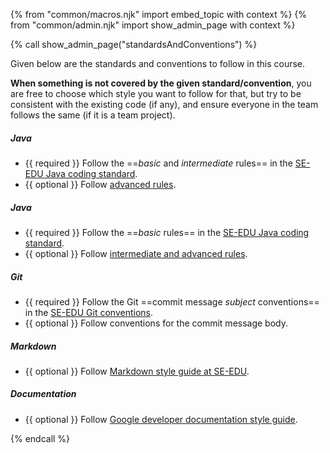 {% from "common/macros.njk" import embed_topic with context %}
{% from "common/admin.njk" import show_admin_page with context %}

{% call show_admin_page("standardsAndConventions") %}
<div id="main">

Given below are the standards and conventions to follow in this course.

<box type="info" seamless>

**When something is not covered by the given standard/convention**, you are free to choose which style you want to follow for that, but try to be consistent with the existing code (if any), and ensure everyone in the team follows the same (if it is a team project).
</box>

<span tags="m--cs2103 m--tic4002">

##### Java

* {{ required }} Follow the ==_basic_ and _intermediate_ rules== in the [SE-EDU Java coding standard](https://se-education.org/guides/conventions/java/intermediate.html).
* {{ optional }} Follow [advanced rules](https://se-education.org/guides/conventions/java/index.html).

</span>

<span tags="m--cs2113 m--tic4001 m--tic2002">

##### Java

* {{ required }} Follow the ==_basic_ rules== in the [SE-EDU Java coding standard](https://se-education.org/guides/conventions/java/basic.html).
* {{ optional }} Follow [intermediate and advanced rules](https://se-education.org/guides/conventions/java/index.html).

</span>
<span tags="m--cs2103 m--cs2113 m--tic4001 m--tic4002">

##### Git

* {{ required }} Follow the Git ==commit message _subject_ conventions== in the [SE-EDU Git conventions](https://se-education.org/guides/conventions/git.html).
* {{ optional }} Follow conventions for the commit message body.

</span>
<span tags="m--cs2103 m--cs2113 m--tic4001 m--tic4002">

##### Markdown

* {{ optional }}  Follow [Markdown style guide at SE-EDU](https://se-education.org/guides/conventions/markdown.html).

</span>
<span tags="m--cs2103 m--cs2113 m--tic4001 m--tic4002">

##### Documentation

* {{ optional }}  Follow [Google developer documentation style guide](https://developers.google.com/style).
</span>

</div>

{% endcall %}
